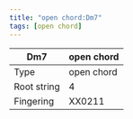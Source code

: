 ```yaml
---
title: "open chord:Dm7"
tags: [open chord]
---
```


|Dm7|open chord|
|---|---|
|Type|open chord|
|Root string|4|
|Fingering|XX0211|

